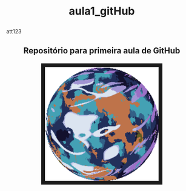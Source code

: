 # <p align="center"> aula1_gitHub </p>

att123

## <p align="center"> Repositório para primeira aula de GitHub </p>

<div align="center"><img controls autoplay src="./1739591070.gif" 
alt="" width="300" height="300" border="10" /></div>

